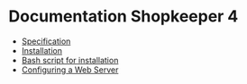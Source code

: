 Documentation Shopkeeper 4
==========================

* [Specification](https://github.com/andchir/shk4-wiki/blob/master/Specification)
* [Installation](https://github.com/andchir/shk4-wiki/blob/master/Installation)
* [Bash script for installation](https://github.com/andchir/shk4-wiki/blob/master/Bash-script-for-installation)
* [Configuring a Web Server](https://github.com/andchir/shk4-wiki/blob/master/Configuring-a-Web-Server)
